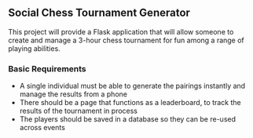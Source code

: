 ## Social Chess Tournament Generator

This project will provide a Flask application that will allow someone to create and manage a 3-hour chess
tournament for fun among a range of playing abilities.



### Basic Requirements

- A single individual must be able to generate the pairings instantly and manage the results from a phone
- There should be a page that functions as a leaderboard, to track the results of the tournament in process
- The players should be saved in a database so they can be re-used across events


